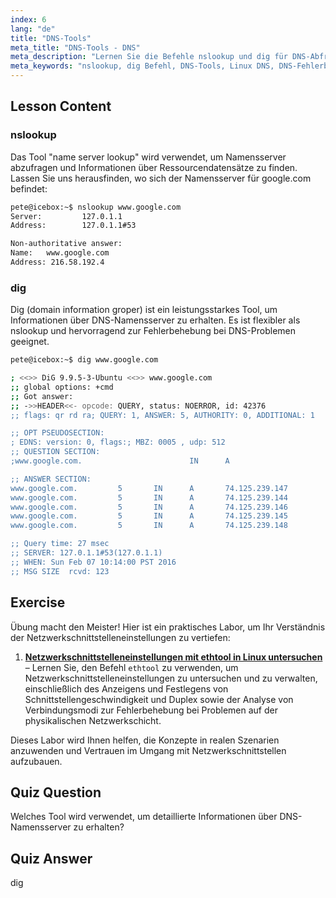 ```yaml
---
index: 6
lang: "de"
title: "DNS-Tools"
meta_title: "DNS-Tools - DNS"
meta_description: "Lernen Sie die Befehle nslookup und dig für DNS-Abfragen und Fehlerbehebung unter Linux. Verstehen Sie, wie Sie diese wichtigen DNS-Tools mit unserem anfängerfreundlichen Leitfaden verwenden."
meta_keywords: "nslookup, dig Befehl, DNS-Tools, Linux DNS, DNS-Fehlerbehebung, Linux-Tutorial, Linux für Anfänger"
---
```


## Lesson Content

### nslookup

Das Tool "name server lookup" wird verwendet, um Namensserver abzufragen und Informationen über Ressourcendatensätze zu finden. Lassen Sie uns herausfinden, wo sich der Namensserver für google.com befindet:

```bash
pete@icebox:~$ nslookup www.google.com
Server:         127.0.1.1
Address:        127.0.1.1#53

Non-authoritative answer:
Name:   www.google.com
Address: 216.58.192.4
```

### dig

Dig (domain information groper) ist ein leistungsstarkes Tool, um Informationen über DNS-Namensserver zu erhalten. Es ist flexibler als nslookup und hervorragend zur Fehlerbehebung bei DNS-Problemen geeignet.

```bash
pete@icebox:~$ dig www.google.com

; <<>> DiG 9.9.5-3-Ubuntu <<>> www.google.com
;; global options: +cmd
;; Got answer:
;; ->>HEADER<<- opcode: QUERY, status: NOERROR, id: 42376
;; flags: qr rd ra; QUERY: 1, ANSWER: 5, AUTHORITY: 0, ADDITIONAL: 1

;; OPT PSEUDOSECTION:
; EDNS: version: 0, flags:; MBZ: 0005 , udp: 512
;; QUESTION SECTION:
;www.google.com.                        IN      A

;; ANSWER SECTION:
www.google.com.         5       IN      A       74.125.239.147
www.google.com.         5       IN      A       74.125.239.144
www.google.com.         5       IN      A       74.125.239.146
www.google.com.         5       IN      A       74.125.239.145
www.google.com.         5       IN      A       74.125.239.148

;; Query time: 27 msec
;; SERVER: 127.0.1.1#53(127.0.1.1)
;; WHEN: Sun Feb 07 10:14:00 PST 2016
;; MSG SIZE  rcvd: 123
```

## Exercise

Übung macht den Meister! Hier ist ein praktisches Labor, um Ihr Verständnis der Netzwerkschnittstelleneinstellungen zu vertiefen:

1. **[Netzwerkschnittstelleneinstellungen mit ethtool in Linux untersuchen](https://labex.io/de/labs/linux-examine-network-interface-settings-with-ethtool-in-linux-592759)** – Lernen Sie, den Befehl `ethtool` zu verwenden, um Netzwerkschnittstelleneinstellungen zu untersuchen und zu verwalten, einschließlich des Anzeigens und Festlegens von Schnittstellengeschwindigkeit und Duplex sowie der Analyse von Verbindungsmodi zur Fehlerbehebung bei Problemen auf der physikalischen Netzwerkschicht.

Dieses Labor wird Ihnen helfen, die Konzepte in realen Szenarien anzuwenden und Vertrauen im Umgang mit Netzwerkschnittstellen aufzubauen.

## Quiz Question

Welches Tool wird verwendet, um detaillierte Informationen über DNS-Namensserver zu erhalten?

## Quiz Answer

dig
